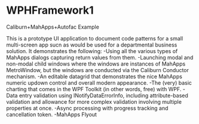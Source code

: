 # WPHFramework1
Caliburn+MahApps+Autofac Example

This is a prototype UI application to document code patterns for a small multi-screen app sucn as would be used for 
a departmental business solution.  It demonstrates the following:
-Using all the various types of MahApps dialogs capturing return values from them.
-Launching modal and non-modal child windows where the windows are instances of MahApps MetroWindow, but the windows are
conducted via the Caliburn Conductor<Screen> mechanism.
-An editable datagrid that demonstrates the nice MahApps numeric updown control and overall modern appearance.
-The (very) basic charting that comes in the WPF Toolkit (in other words, free) with WPF.
-Data entry validation using INotifyDataErrorInfo, including attribute-based validation and allowance for more complex validation
involving multiple properties at once.
-Async processing with progress tracking and cancellation token.
-MahApps Flyout



